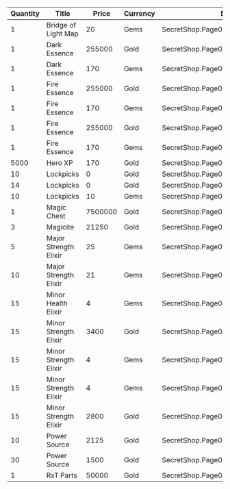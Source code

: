 | Quantity | Title | Price | Currency |  Dev Name |
| -------- | ----- | ----- | -------- |  -------- |
| 1 | Bridge of Light Map | 20 | Gems | SecretShop.Page03.TreasureMap.15 |
| 1 | Dark Essence | 255000 | Gold | SecretShop.Page03.Reagent.42 |
| 1 | Dark Essence | 170 | Gems | SecretShop.Page03.UnderworldTrader.44 |
| 1 | Fire Essence | 255000 | Gold | SecretShop.Page03.Reagent.43 |
| 1 | Fire Essence | 170 | Gems | SecretShop.Page03.Reagent.51 |
| 1 | Fire Essence | 255000 | Gold | SecretShop.Page03.Shard.12 |
| 1 | Fire Essence | 170 | Gems | SecretShop.Page03.UnderworldTrader.45 |
| 5000 | Hero XP | 170 | Gold | SecretShop.Page03.Misc.15 |
| 10 | Lockpicks | 0 | Gold | SecretShop.Page03.Free.22 |
| 14 | Lockpicks | 0 | Gold | SecretShop.Page03.Free.23 |
| 10 | Lockpicks | 10 | Gems | SecretShop.Page03.TreasureMap.13 |
| 1 | Magic Chest | 7500000 | Gold | SecretShop.Page03.CharShard.17 |
| 3 | Magicite | 21250 | Gold | SecretShop.Page03.Ore.03 |
| 5 | Major Strength Elixir | 25 | Gems | SecretShop.Page03.Elixir.19 |
| 10 | Major Strength Elixir | 21 | Gems | SecretShop.Page03.UnderworldTrader.36 |
| 15 | Minor Health Elixir | 4 | Gems | SecretShop.Page03.UnderworldTrader.33 |
| 15 | Minor Strength Elixir | 3400 | Gold | SecretShop.Page03.Elixir.15 |
| 15 | Minor Strength Elixir | 4 | Gems | SecretShop.Page03.Elixir.20 |
| 15 | Minor Strength Elixir | 4 | Gems | SecretShop.Page03.UnderworldTrader.37 |
| 15 | Minor Strength Elixir | 2800 | Gold | SecretShop.Page03.UnderworldTraderGold.10 |
| 10 | Power Source | 2125 | Gold | SecretShop.Page03.Reagent.33 |
| 30 | Power Source | 1500 | Gold | SecretShop.Page03.UnderworldTraderGold.06 |
| 1 | RxT Parts | 50000 | Gold | SecretShop.Page03.Misc.18 |
